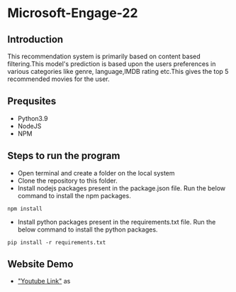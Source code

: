 # Microsoft-Engage-22

## Introduction
This recommendation system is primarily based on content based filtering.This model's prediction is based upon the users preferences in various categories like genre, language,IMDB rating etc.This gives the top 5 recommended movies for the user.

## Prequsites
- Python3.9
- NodeJS 
- NPM


## Steps to run the program
 - Open terminal and create a folder on the local system
 - Clone the repository to this folder.
 - Install nodejs packages present in the package.json file. Run the below command to install the npm packages.
 ```
 npm install
 ```
 - Install python packages present in the requirements.txt file. Run the below command to install the python packages.
 ```
 pip install -r requirements.txt
 ```
 


## Website Demo
 - ["Youtube Link"](https://youtu.be/9eZ74_I0sIE)
as


